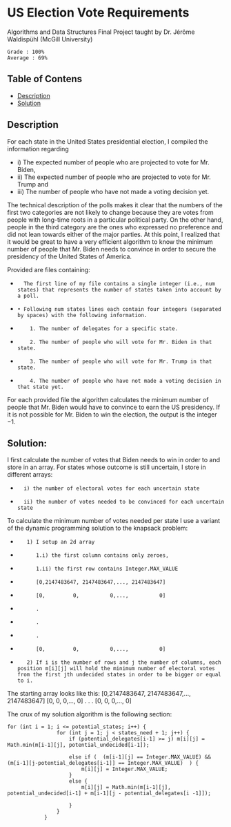 # US Election Vote Requirements
Algorithms and Data Structures Final Project
taught by Dr. Jérôme Waldispühl (McGill University)
    
    Grade : 100%
    Average : 69%
   
## Table of Contens
* [Description](#description)
* [Solution](#solution)

## Description

For each state in the United States presidential election, I compiled the information regarding 
*   i) The expected number of people who are projected to vote for Mr. Biden, 
*   ii) The expected number of people who are projected to vote for Mr. Trump and 
*   iii) The number of people who have not made a voting decision yet. 

The technical description of the polls makes it clear that the numbers of the first two categories are not likely to change because they are votes from people with long-time roots in a particular political party. On the other hand, people in the third category are the ones who expressed no preference and did not lean towards either of the major parties. At this point, I realized that it would be great to have a very efficient algorithm to know the minimum number of people that Mr. Biden needs to convince in order to secure the presidency of the United States of America.

Provided are files containing:
*       The first line of my file contains a single integer (i.e., num states) that represents the number of states taken into account by a poll.
*     • Following num states lines each contain four integers (separated by spaces) with the following information.
*         1. The number of delegates for a specific state. 
*         2. The number of people who will vote for Mr. Biden in that state. 
*         3. The number of people who will vote for Mr. Trump in that state. 
*         4. The number of people who have not made a voting decision in that state yet.
For each provided file the algorithm calculates the minimum number of people that Mr. Biden would have to convince to earn the US presidency. If it is not possible for Mr. Biden to win the election, the output is the integer −1.

## Solution:

I first calculate the number of votes that Biden needs to win in order to and store in an array.
For states whose outcome is still uncertain, I store in different arrays:
*       i) the number of electoral votes for each uncertain state
*       ii) the number of votes needed to be convinced for each uncertain state
To calculate the minimum number of votes needed per state I use a variant of the dynamic programming solution to the knapsack problem:
*        1) I setup an 2d array
*           1.i) the first column contains only zeroes,
*           1.ii) the first row contains Integer.MAX_VALUE
*           [0,2147483647, 2147483647,..., 2147483647]
*           [0,         0,          0,...,          0]
*           .
*           .
*           .
*           [0,         0,          0,...,          0]
*        2) If i is the number of rows and j the number of columns, each position m[i][j] will hold the minimum number of electoral votes from the first jth undecided states in order to be bigger or equal to i.

The starting array looks like this:
           [0,2147483647, 2147483647,..., 2147483647]
           [0,         0,          0,...,          0]
            .
            .
            .
            [0,         0,          0,...,          0]

The crux of my solution algorithm is the following section:
```
for (int i = 1; i <= potential_states; i++) {
				for (int j = 1; j < states_need + 1; j++) {
					if (potential_delegates[i-1] >= j) m[i][j] = Math.min(m[i-1][j], potential_undecided[i-1]);

					else if (  (m[i-1][j] == Integer.MAX_VALUE) && (m[i-1][j-potential_delegates[i-1]] == Integer.MAX_VALUE)  ) {
						m[i][j] = Integer.MAX_VALUE;
					}
					else {
						m[i][j] = Math.min(m[i-1][j], potential_undecided[i-1] + m[i-1][j - potential_delegates[i -1]]);
						
					}
				}
			}
```
